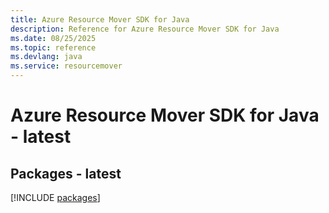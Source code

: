 ```yaml
---
title: Azure Resource Mover SDK for Java
description: Reference for Azure Resource Mover SDK for Java
ms.date: 08/25/2025
ms.topic: reference
ms.devlang: java
ms.service: resourcemover
---
```

# Azure Resource Mover SDK for Java - latest
## Packages - latest
[!INCLUDE [packages](resource-mover-index.md)]